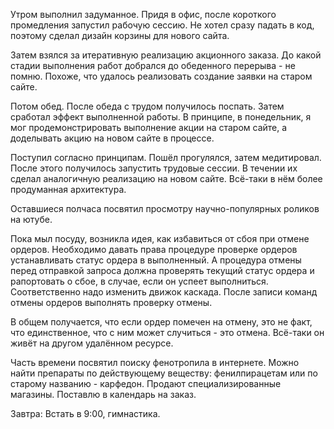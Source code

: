 Утром выполнил задуманное.
Придя в офис, после короткого промедления запустил рабочую сессию. Не хотел сразу падать в код, поэтому сделал дизайн корзины для нового сайта.

Затем взялся за итеративную реализацию акционного заказа. До какой стадии выполнения работ добрался до обеденного перерыва - не помню. Похоже, что удалось реализовать создание заявки на старом сайте.

Потом обед. После обеда с трудом получилось поспать. Затем сработал эффект выполненной работы. В принципе, в понедельник, я мог продемонстрировать выполнение акции на старом сайте, а доделывать акцию на новом сайте в процессе.

Поступил согласно принципам. Пошёл прогулялся, затем медитировал.
После этого получилось запустить трудовые сессии. В течении их сделал аналогичную реализацию на новом сайте. Всё-таки в нём более продуманная архитектура.

Оставшиеся полчаса посвятил просмотру научно-популярных роликов на ютубе.

Пока мыл посуду, возникла идея, как избавиться от сбоя при отмене ордеров.
Необходимо давать права процедуре проверке ордеров устанавливать статус ордера в выполненный. А процедура отмены перед отправкой запроса должна проверять текущий статус ордера и рапортовать о сбое, в случае, если он успеет выполниться.
Соответственно надо изменить движок каскада. После записи команд отмены ордеров выполнять проверку отмены.

В общем получается, что если ордер помечен на отмену, это не факт, что единственное, что с ним может случиться - это отмена. Всё-таки он живёт на другом удалённом ресурсе.

Часть времени посвятил поиску фенотропила в интернете. Можно найти препараты по действующему веществу: фенилпирацетам или по старому названию - карфедон. Продают специализированные магазины. Поставлю в календарь на заказ.

Завтра:
Встать в 9:00, гимнастика.